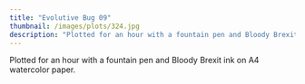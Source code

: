 ```yaml
---
title: "Evolutive Bug 09"
thumbnail: /images/plots/324.jpg
description: "Plotted for an hour with a fountain pen and Bloody Brexit ink on A4 watercolor paper."
---
```



Plotted for an hour with a fountain pen and Bloody Brexit ink on A4 watercolor paper.